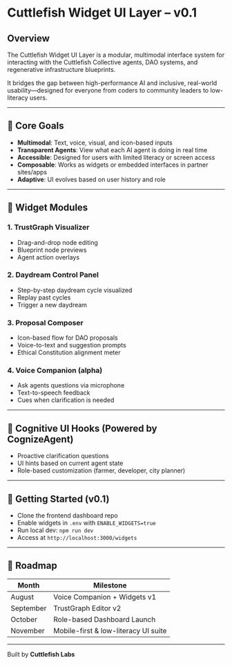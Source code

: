 # Cuttlefish Widget UI Layer – v0.1

## Overview

The Cuttlefish Widget UI Layer is a modular, multimodal interface system for interacting with the Cuttlefish Collective agents, DAO systems, and regenerative infrastructure blueprints.

It bridges the gap between high-performance AI and inclusive, real-world usability—designed for everyone from coders to community leaders to low-literacy users.

---

## 🎯 Core Goals

- **Multimodal**: Text, voice, visual, and icon-based inputs
- **Transparent Agents**: View what each AI agent is doing in real time
- **Accessible**: Designed for users with limited literacy or screen access
- **Composable**: Works as widgets or embedded interfaces in partner sites/apps
- **Adaptive**: UI evolves based on user history and role

---

## 🔧 Widget Modules

### 1. TrustGraph Visualizer

- Drag-and-drop node editing
- Blueprint node previews
- Agent action overlays

### 2. Daydream Control Panel

- Step-by-step daydream cycle visualized
- Replay past cycles
- Trigger a new daydream

### 3. Proposal Composer

- Icon-based flow for DAO proposals
- Voice-to-text and suggestion prompts
- Ethical Constitution alignment meter

### 4. Voice Companion (alpha)

- Ask agents questions via microphone
- Text-to-speech feedback
- Cues when clarification is needed

---

## 🧠 Cognitive UI Hooks (Powered by CognizeAgent)

- Proactive clarification questions
- UI hints based on current agent state
- Role-based customization (farmer, developer, city planner)

---

## 🚀 Getting Started (v0.1)

- Clone the frontend dashboard repo
- Enable widgets in `.env` with `ENABLE_WIDGETS=true`
- Run local dev: `npm run dev`
- Access at `http://localhost:3000/widgets`

---

## 📅 Roadmap

| Month     | Milestone                     |
| --------- | ----------------------------- |
| August    | Voice Companion + Widgets v1  |
| September | TrustGraph Editor v2          |
| October   | Role-based Dashboard Launch   |
| November  | Mobile-first & low-literacy UI suite |

---

Built by **Cuttlefish Labs**